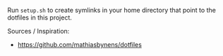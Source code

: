Run `setup.sh` to create symlinks in your home directory that point to the dotfiles in this project.

Sources / Inspiration:
- https://github.com/mathiasbynens/dotfiles